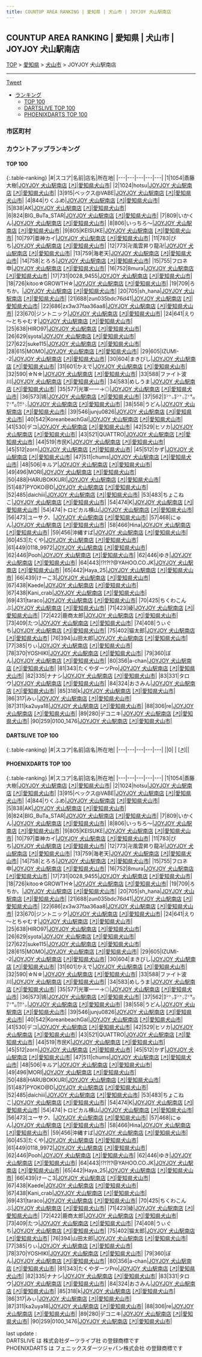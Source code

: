 ```yaml
---
title: COUNTUP AREA RANKING | 愛知県 | 犬山市 | JOYJOY 犬山駅南店
---
```

## COUNTUP AREA RANKING | 愛知県 | 犬山市 | JOYJOY 犬山駅南店

[TOP](/darts/rank/) > [愛知県](/darts/rank/愛知県/) > [犬山市](/darts/rank/愛知県/犬山市/) > JOYJOY 犬山駅南店

___

<a href="https://twitter.com/share?ref_src=twsrc%5Etfw" data-text="COUNTUP AREA RANKING | 愛知県犬山市JOYJOY 犬山駅南店" class="twitter-share-button" data-hashtags="DARTSLIVE,PHOENIXDARTS,darts,ダーツ" data-show-count="false">Tweet</a>

* [ランキング](#カウントアップランキング)
    * [TOP 100](#top-100)
    * [DARTSLIVE TOP 100](#dartslive-top-100)
    * [PHOENIXDARTS TOP 100](#phoenixdarts-top-100)

### 市区町村

<ul>

</ul>

### カウントアップランキング

#### TOP 100



{:.table-ranking}
|#|スコア|名前|店名|所在地|
|---|---|---|---|---|
|1|1054|<span class="rank-name-pd">斎藤 大樹</span>|<a href="/darts/rank/shops/83584.html">JOYJOY 犬山駅南店</a> <a href="https://vs.phoenixdarts.com/jp/shop/shopDetailInfo/s_83584?s_seq=83584">[↗]</a>|<a href="/darts/rank/愛知県/犬山市">愛知県犬山市</a>|
|2|1024|<span class="rank-name-pd">hotsu</span>|<a href="/darts/rank/shops/83584.html">JOYJOY 犬山駅南店</a> <a href="https://vs.phoenixdarts.com/jp/shop/shopDetailInfo/s_83584?s_seq=83584">[↗]</a>|<a href="/darts/rank/愛知県/犬山市">愛知県犬山市</a>|
|3|915|<span class="rank-name-pd">ベックス@VABE</span>|<a href="/darts/rank/shops/83584.html">JOYJOY 犬山駅南店</a> <a href="https://vs.phoenixdarts.com/jp/shop/shopDetailInfo/s_83584?s_seq=83584">[↗]</a>|<a href="/darts/rank/愛知県/犬山市">愛知県犬山市</a>|
|4|844|<span class="rank-name-pd">りくふめ</span>|<a href="/darts/rank/shops/83584.html">JOYJOY 犬山駅南店</a> <a href="https://vs.phoenixdarts.com/jp/shop/shopDetailInfo/s_83584?s_seq=83584">[↗]</a>|<a href="/darts/rank/愛知県/犬山市">愛知県犬山市</a>|
|5|838|<span class="rank-name-pd">AK</span>|<a href="/darts/rank/shops/83584.html">JOYJOY 犬山駅南店</a> <a href="https://vs.phoenixdarts.com/jp/shop/shopDetailInfo/s_83584?s_seq=83584">[↗]</a>|<a href="/darts/rank/愛知県/犬山市">愛知県犬山市</a>|
|6|824|<span class="rank-name-pd">BIG_BuTa_STAR</span>|<a href="/darts/rank/shops/83584.html">JOYJOY 犬山駅南店</a> <a href="https://vs.phoenixdarts.com/jp/shop/shopDetailInfo/s_83584?s_seq=83584">[↗]</a>|<a href="/darts/rank/愛知県/犬山市">愛知県犬山市</a>|
|7|809|<span class="rank-name-pd">いかくん</span>|<a href="/darts/rank/shops/83584.html">JOYJOY 犬山駅南店</a> <a href="https://vs.phoenixdarts.com/jp/shop/shopDetailInfo/s_83584?s_seq=83584">[↗]</a>|<a href="/darts/rank/愛知県/犬山市">愛知県犬山市</a>|
|8|806|<span class="rank-name-pd">いっちろ〜</span>|<a href="/darts/rank/shops/83584.html">JOYJOY 犬山駅南店</a> <a href="https://vs.phoenixdarts.com/jp/shop/shopDetailInfo/s_83584?s_seq=83584">[↗]</a>|<a href="/darts/rank/愛知県/犬山市">愛知県犬山市</a>|
|9|805|<span class="rank-name-pd">KEISUKE</span>|<a href="/darts/rank/shops/83584.html">JOYJOY 犬山駅南店</a> <a href="https://vs.phoenixdarts.com/jp/shop/shopDetailInfo/s_83584?s_seq=83584">[↗]</a>|<a href="/darts/rank/愛知県/犬山市">愛知県犬山市</a>|
|10|797|<span class="rank-name-pd">亜神カイ</span>|<a href="/darts/rank/shops/83584.html">JOYJOY 犬山駅南店</a> <a href="https://vs.phoenixdarts.com/jp/shop/shopDetailInfo/s_83584?s_seq=83584">[↗]</a>|<a href="/darts/rank/愛知県/犬山市">愛知県犬山市</a>|
|11|783|<span class="rank-name-pd">ぴち</span>|<a href="/darts/rank/shops/83584.html">JOYJOY 犬山駅南店</a> <a href="https://vs.phoenixdarts.com/jp/shop/shopDetailInfo/s_83584?s_seq=83584">[↗]</a>|<a href="/darts/rank/愛知県/犬山市">愛知県犬山市</a>|
|12|773|<span class="rank-name-pd">卍風雲昇り龍卍</span>|<a href="/darts/rank/shops/83584.html">JOYJOY 犬山駅南店</a> <a href="https://vs.phoenixdarts.com/jp/shop/shopDetailInfo/s_83584?s_seq=83584">[↗]</a>|<a href="/darts/rank/愛知県/犬山市">愛知県犬山市</a>|
|13|759|<span class="rank-name-pd">海老天</span>|<a href="/darts/rank/shops/83584.html">JOYJOY 犬山駅南店</a> <a href="https://vs.phoenixdarts.com/jp/shop/shopDetailInfo/s_83584?s_seq=83584">[↗]</a>|<a href="/darts/rank/愛知県/犬山市">愛知県犬山市</a>|
|14|758|<span class="rank-name-pd">とろろ</span>|<a href="/darts/rank/shops/83584.html">JOYJOY 犬山駅南店</a> <a href="https://vs.phoenixdarts.com/jp/shop/shopDetailInfo/s_83584?s_seq=83584">[↗]</a>|<a href="/darts/rank/愛知県/犬山市">愛知県犬山市</a>|
|15|755|<span class="rank-name-pd">フロネ申</span>|<a href="/darts/rank/shops/83584.html">JOYJOY 犬山駅南店</a> <a href="https://vs.phoenixdarts.com/jp/shop/shopDetailInfo/s_83584?s_seq=83584">[↗]</a>|<a href="/darts/rank/愛知県/犬山市">愛知県犬山市</a>|
|16|752|<span class="rank-name-pd">8mura</span>|<a href="/darts/rank/shops/83584.html">JOYJOY 犬山駅南店</a> <a href="https://vs.phoenixdarts.com/jp/shop/shopDetailInfo/s_83584?s_seq=83584">[↗]</a>|<a href="/darts/rank/愛知県/犬山市">愛知県犬山市</a>|
|17|731|<span class="rank-name-pd">0028_9455</span>|<a href="/darts/rank/shops/83584.html">JOYJOY 犬山駅南店</a> <a href="https://vs.phoenixdarts.com/jp/shop/shopDetailInfo/s_83584?s_seq=83584">[↗]</a>|<a href="/darts/rank/愛知県/犬山市">愛知県犬山市</a>|
|18|726|<span class="rank-name-pd">kitoo☆GROWTH☆</span>|<a href="/darts/rank/shops/83584.html">JOYJOY 犬山駅南店</a> <a href="https://vs.phoenixdarts.com/jp/shop/shopDetailInfo/s_83584?s_seq=83584">[↗]</a>|<a href="/darts/rank/愛知県/犬山市">愛知県犬山市</a>|
|19|709|<span class="rank-name-pd">ろちか。</span>|<a href="/darts/rank/shops/83584.html">JOYJOY 犬山駅南店</a> <a href="https://vs.phoenixdarts.com/jp/shop/shopDetailInfo/s_83584?s_seq=83584">[↗]</a>|<a href="/darts/rank/愛知県/犬山市">愛知県犬山市</a>|
|20|705|<span class="rank-name-pd">sh_hana</span>|<a href="/darts/rank/shops/83584.html">JOYJOY 犬山駅南店</a> <a href="https://vs.phoenixdarts.com/jp/shop/shopDetailInfo/s_83584?s_seq=83584">[↗]</a>|<a href="/darts/rank/愛知県/犬山市">愛知県犬山市</a>|
|21|688|<span class="rank-name-pd">zun035bdc76d41</span>|<a href="/darts/rank/shops/83584.html">JOYJOY 犬山駅南店</a> <a href="https://vs.phoenixdarts.com/jp/shop/shopDetailInfo/s_83584?s_seq=83584">[↗]</a>|<a href="/darts/rank/愛知県/犬山市">愛知県犬山市</a>|
|22|686|<span class="rank-name-pd">zx3w37faa36aa8</span>|<a href="/darts/rank/shops/83584.html">JOYJOY 犬山駅南店</a> <a href="https://vs.phoenixdarts.com/jp/shop/shopDetailInfo/s_83584?s_seq=83584">[↗]</a>|<a href="/darts/rank/愛知県/犬山市">愛知県犬山市</a>|
|23|670|<span class="rank-name-pd">ジントニック</span>|<a href="/darts/rank/shops/83584.html">JOYJOY 犬山駅南店</a> <a href="https://vs.phoenixdarts.com/jp/shop/shopDetailInfo/s_83584?s_seq=83584">[↗]</a>|<a href="/darts/rank/愛知県/犬山市">愛知県犬山市</a>|
|24|641|<span class="rank-name-pd">えり～とちゃむす</span>|<a href="/darts/rank/shops/83584.html">JOYJOY 犬山駅南店</a> <a href="https://vs.phoenixdarts.com/jp/shop/shopDetailInfo/s_83584?s_seq=83584">[↗]</a>|<a href="/darts/rank/愛知県/犬山市">愛知県犬山市</a>|
|25|638|<span class="rank-name-pd">HIRO97</span>|<a href="/darts/rank/shops/83584.html">JOYJOY 犬山駅南店</a> <a href="https://vs.phoenixdarts.com/jp/shop/shopDetailInfo/s_83584?s_seq=83584">[↗]</a>|<a href="/darts/rank/愛知県/犬山市">愛知県犬山市</a>|
|26|629|<span class="rank-name-pd">syota</span>|<a href="/darts/rank/shops/83584.html">JOYJOY 犬山駅南店</a> <a href="https://vs.phoenixdarts.com/jp/shop/shopDetailInfo/s_83584?s_seq=83584">[↗]</a>|<a href="/darts/rank/愛知県/犬山市">愛知県犬山市</a>|
|27|622|<span class="rank-name-pd">suke115</span>|<a href="/darts/rank/shops/83584.html">JOYJOY 犬山駅南店</a> <a href="https://vs.phoenixdarts.com/jp/shop/shopDetailInfo/s_83584?s_seq=83584">[↗]</a>|<a href="/darts/rank/愛知県/犬山市">愛知県犬山市</a>|
|28|615|<span class="rank-name-pd">MOMO</span>|<a href="/darts/rank/shops/83584.html">JOYJOY 犬山駅南店</a> <a href="https://vs.phoenixdarts.com/jp/shop/shopDetailInfo/s_83584?s_seq=83584">[↗]</a>|<a href="/darts/rank/愛知県/犬山市">愛知県犬山市</a>|
|29|605|<span class="rank-name-pd">IZUMI--2</span>|<a href="/darts/rank/shops/83584.html">JOYJOY 犬山駅南店</a> <a href="https://vs.phoenixdarts.com/jp/shop/shopDetailInfo/s_83584?s_seq=83584">[↗]</a>|<a href="/darts/rank/愛知県/犬山市">愛知県犬山市</a>|
|30|604|<span class="rank-name-pd">まきびし</span>|<a href="/darts/rank/shops/83584.html">JOYJOY 犬山駅南店</a> <a href="https://vs.phoenixdarts.com/jp/shop/shopDetailInfo/s_83584?s_seq=83584">[↗]</a>|<a href="/darts/rank/愛知県/犬山市">愛知県犬山市</a>|
|31|601|<span class="rank-name-pd">かえで</span>|<a href="/darts/rank/shops/83584.html">JOYJOY 犬山駅南店</a> <a href="https://vs.phoenixdarts.com/jp/shop/shopDetailInfo/s_83584?s_seq=83584">[↗]</a>|<a href="/darts/rank/愛知県/犬山市">愛知県犬山市</a>|
|32|590|<span class="rank-name-pd">☆N☆</span>|<a href="/darts/rank/shops/83584.html">JOYJOY 犬山駅南店</a> <a href="https://vs.phoenixdarts.com/jp/shop/shopDetailInfo/s_83584?s_seq=83584">[↗]</a>|<a href="/darts/rank/愛知県/犬山市">愛知県犬山市</a>|
|33|588|<span class="rank-name-pd">ファイト波川</span>|<a href="/darts/rank/shops/83584.html">JOYJOY 犬山駅南店</a> <a href="https://vs.phoenixdarts.com/jp/shop/shopDetailInfo/s_83584?s_seq=83584">[↗]</a>|<a href="/darts/rank/愛知県/犬山市">愛知県犬山市</a>|
|34|583|<span class="rank-name-pd">めしうま</span>|<a href="/darts/rank/shops/83584.html">JOYJOY 犬山駅南店</a> <a href="https://vs.phoenixdarts.com/jp/shop/shopDetailInfo/s_83584?s_seq=83584">[↗]</a>|<a href="/darts/rank/愛知県/犬山市">愛知県犬山市</a>|
|35|577|<span class="rank-name-pd">光軍一一→◎</span>|<a href="/darts/rank/shops/83584.html">JOYJOY 犬山駅南店</a> <a href="https://vs.phoenixdarts.com/jp/shop/shopDetailInfo/s_83584?s_seq=83584">[↗]</a>|<a href="/darts/rank/愛知県/犬山市">愛知県犬山市</a>|
|36|573|<span class="rank-name-pd">鴇</span>|<a href="/darts/rank/shops/83584.html">JOYJOY 犬山駅南店</a> <a href="https://vs.phoenixdarts.com/jp/shop/shopDetailInfo/s_83584?s_seq=83584">[↗]</a>|<a href="/darts/rank/愛知県/犬山市">愛知県犬山市</a>|
|37|562|<span class="rank-name-pd">㌢㌧㌢㌧㍗㌔㍗㌔㌍㌧</span>|<a href="/darts/rank/shops/83584.html">JOYJOY 犬山駅南店</a> <a href="https://vs.phoenixdarts.com/jp/shop/shopDetailInfo/s_83584?s_seq=83584">[↗]</a>|<a href="/darts/rank/愛知県/犬山市">愛知県犬山市</a>|
|38|558|<span class="rank-name-pd">うどん</span>|<a href="/darts/rank/shops/83584.html">JOYJOY 犬山駅南店</a> <a href="https://vs.phoenixdarts.com/jp/shop/shopDetailInfo/s_83584?s_seq=83584">[↗]</a>|<a href="/darts/rank/愛知県/犬山市">愛知県犬山市</a>|
|39|546|<span class="rank-name-pd">junju0826</span>|<a href="/darts/rank/shops/83584.html">JOYJOY 犬山駅南店</a> <a href="https://vs.phoenixdarts.com/jp/shop/shopDetailInfo/s_83584?s_seq=83584">[↗]</a>|<a href="/darts/rank/愛知県/犬山市">愛知県犬山市</a>|
|40|542|<span class="rank-name-pd">KoreanbeachGal</span>|<a href="/darts/rank/shops/83584.html">JOYJOY 犬山駅南店</a> <a href="https://vs.phoenixdarts.com/jp/shop/shopDetailInfo/s_83584?s_seq=83584">[↗]</a>|<a href="/darts/rank/愛知県/犬山市">愛知県犬山市</a>|
|41|530|<span class="rank-name-pd">デコ</span>|<a href="/darts/rank/shops/83584.html">JOYJOY 犬山駅南店</a> <a href="https://vs.phoenixdarts.com/jp/shop/shopDetailInfo/s_83584?s_seq=83584">[↗]</a>|<a href="/darts/rank/愛知県/犬山市">愛知県犬山市</a>|
|42|529|<span class="rank-name-pd">ヒソカ</span>|<a href="/darts/rank/shops/83584.html">JOYJOY 犬山駅南店</a> <a href="https://vs.phoenixdarts.com/jp/shop/shopDetailInfo/s_83584?s_seq=83584">[↗]</a>|<a href="/darts/rank/愛知県/犬山市">愛知県犬山市</a>|
|43|521|<span class="rank-name-pd">QUATTRO</span>|<a href="/darts/rank/shops/83584.html">JOYJOY 犬山駅南店</a> <a href="https://vs.phoenixdarts.com/jp/shop/shopDetailInfo/s_83584?s_seq=83584">[↗]</a>|<a href="/darts/rank/愛知県/犬山市">愛知県犬山市</a>|
|44|519|<span class="rank-name-pd">市民K</span>|<a href="/darts/rank/shops/83584.html">JOYJOY 犬山駅南店</a> <a href="https://vs.phoenixdarts.com/jp/shop/shopDetailInfo/s_83584?s_seq=83584">[↗]</a>|<a href="/darts/rank/愛知県/犬山市">愛知県犬山市</a>|
|45|512|<span class="rank-name-pd">zorn</span>|<a href="/darts/rank/shops/83584.html">JOYJOY 犬山駅南店</a> <a href="https://vs.phoenixdarts.com/jp/shop/shopDetailInfo/s_83584?s_seq=83584">[↗]</a>|<a href="/darts/rank/愛知県/犬山市">愛知県犬山市</a>|
|45|512|<span class="rank-name-pd">かず</span>|<a href="/darts/rank/shops/83584.html">JOYJOY 犬山駅南店</a> <a href="https://vs.phoenixdarts.com/jp/shop/shopDetailInfo/s_83584?s_seq=83584">[↗]</a>|<a href="/darts/rank/愛知県/犬山市">愛知県犬山市</a>|
|47|511|<span class="rank-name-pd">chums</span>|<a href="/darts/rank/shops/83584.html">JOYJOY 犬山駅南店</a> <a href="https://vs.phoenixdarts.com/jp/shop/shopDetailInfo/s_83584?s_seq=83584">[↗]</a>|<a href="/darts/rank/愛知県/犬山市">愛知県犬山市</a>|
|48|506|<span class="rank-name-pd">キルア</span>|<a href="/darts/rank/shops/83584.html">JOYJOY 犬山駅南店</a> <a href="https://vs.phoenixdarts.com/jp/shop/shopDetailInfo/s_83584?s_seq=83584">[↗]</a>|<a href="/darts/rank/愛知県/犬山市">愛知県犬山市</a>|
|49|496|<span class="rank-name-pd">MORI</span>|<a href="/darts/rank/shops/83584.html">JOYJOY 犬山駅南店</a> <a href="https://vs.phoenixdarts.com/jp/shop/shopDetailInfo/s_83584?s_seq=83584">[↗]</a>|<a href="/darts/rank/愛知県/犬山市">愛知県犬山市</a>|
|50|488|<span class="rank-name-pd">HARUBOKKURI</span>|<a href="/darts/rank/shops/83584.html">JOYJOY 犬山駅南店</a> <a href="https://vs.phoenixdarts.com/jp/shop/shopDetailInfo/s_83584?s_seq=83584">[↗]</a>|<a href="/darts/rank/愛知県/犬山市">愛知県犬山市</a>|
|51|487|<span class="rank-name-pd">PYOKO@D</span>|<a href="/darts/rank/shops/83584.html">JOYJOY 犬山駅南店</a> <a href="https://vs.phoenixdarts.com/jp/shop/shopDetailInfo/s_83584?s_seq=83584">[↗]</a>|<a href="/darts/rank/愛知県/犬山市">愛知県犬山市</a>|
|52|485|<span class="rank-name-pd">daichiii</span>|<a href="/darts/rank/shops/83584.html">JOYJOY 犬山駅南店</a> <a href="https://vs.phoenixdarts.com/jp/shop/shopDetailInfo/s_83584?s_seq=83584">[↗]</a>|<a href="/darts/rank/愛知県/犬山市">愛知県犬山市</a>|
|53|483|<span class="rank-name-pd">ちょこねこ</span>|<a href="/darts/rank/shops/83584.html">JOYJOY 犬山駅南店</a> <a href="https://vs.phoenixdarts.com/jp/shop/shopDetailInfo/s_83584?s_seq=83584">[↗]</a>|<a href="/darts/rank/愛知県/犬山市">愛知県犬山市</a>|
|54|474|<span class="rank-name-pd">K</span>|<a href="/darts/rank/shops/83584.html">JOYJOY 犬山駅南店</a> <a href="https://vs.phoenixdarts.com/jp/shop/shopDetailInfo/s_83584?s_seq=83584">[↗]</a>|<a href="/darts/rank/愛知県/犬山市">愛知県犬山市</a>|
|54|474|<span class="rank-name-pd">トロピカル横山</span>|<a href="/darts/rank/shops/83584.html">JOYJOY 犬山駅南店</a> <a href="https://vs.phoenixdarts.com/jp/shop/shopDetailInfo/s_83584?s_seq=83584">[↗]</a>|<a href="/darts/rank/愛知県/犬山市">愛知県犬山市</a>|
|56|473|<span class="rank-name-pd">ユーサク、</span>|<a href="/darts/rank/shops/83584.html">JOYJOY 犬山駅南店</a> <a href="https://vs.phoenixdarts.com/jp/shop/shopDetailInfo/s_83584?s_seq=83584">[↗]</a>|<a href="/darts/rank/愛知県/犬山市">愛知県犬山市</a>|
|57|468|<span class="rank-name-pd">にゅん</span>|<a href="/darts/rank/shops/83584.html">JOYJOY 犬山駅南店</a> <a href="https://vs.phoenixdarts.com/jp/shop/shopDetailInfo/s_83584?s_seq=83584">[↗]</a>|<a href="/darts/rank/愛知県/犬山市">愛知県犬山市</a>|
|58|466|<span class="rank-name-pd">Hina</span>|<a href="/darts/rank/shops/83584.html">JOYJOY 犬山駅南店</a> <a href="https://vs.phoenixdarts.com/jp/shop/shopDetailInfo/s_83584?s_seq=83584">[↗]</a>|<a href="/darts/rank/愛知県/犬山市">愛知県犬山市</a>|
|59|456|<span class="rank-name-pd">沖縄すば</span>|<a href="/darts/rank/shops/83584.html">JOYJOY 犬山駅南店</a> <a href="https://vs.phoenixdarts.com/jp/shop/shopDetailInfo/s_83584?s_seq=83584">[↗]</a>|<a href="/darts/rank/愛知県/犬山市">愛知県犬山市</a>|
|60|453|<span class="rank-name-pd">たくや</span>|<a href="/darts/rank/shops/83584.html">JOYJOY 犬山駅南店</a> <a href="https://vs.phoenixdarts.com/jp/shop/shopDetailInfo/s_83584?s_seq=83584">[↗]</a>|<a href="/darts/rank/愛知県/犬山市">愛知県犬山市</a>|
|61|449|<span class="rank-name-pd">0118_9972</span>|<a href="/darts/rank/shops/83584.html">JOYJOY 犬山駅南店</a> <a href="https://vs.phoenixdarts.com/jp/shop/shopDetailInfo/s_83584?s_seq=83584">[↗]</a>|<a href="/darts/rank/愛知県/犬山市">愛知県犬山市</a>|
|62|446|<span class="rank-name-pd">Pooh</span>|<a href="/darts/rank/shops/83584.html">JOYJOY 犬山駅南店</a> <a href="https://vs.phoenixdarts.com/jp/shop/shopDetailInfo/s_83584?s_seq=83584">[↗]</a>|<a href="/darts/rank/愛知県/犬山市">愛知県犬山市</a>|
|62|446|<span class="rank-name-pd">ゆき</span>|<a href="/darts/rank/shops/83584.html">JOYJOY 犬山駅南店</a> <a href="https://vs.phoenixdarts.com/jp/shop/shopDetailInfo/s_83584?s_seq=83584">[↗]</a>|<a href="/darts/rank/愛知県/犬山市">愛知県犬山市</a>|
|64|443|<span class="rank-name-pd">!?!?!?@YAHOO.CO.JK</span>|<a href="/darts/rank/shops/83584.html">JOYJOY 犬山駅南店</a> <a href="https://vs.phoenixdarts.com/jp/shop/shopDetailInfo/s_83584?s_seq=83584">[↗]</a>|<a href="/darts/rank/愛知県/犬山市">愛知県犬山市</a>|
|65|442|<span class="rank-name-pd">Haya_25</span>|<a href="/darts/rank/shops/83584.html">JOYJOY 犬山駅南店</a> <a href="https://vs.phoenixdarts.com/jp/shop/shopDetailInfo/s_83584?s_seq=83584">[↗]</a>|<a href="/darts/rank/愛知県/犬山市">愛知県犬山市</a>|
|66|439|<span class="rank-name-pd">けーこ3</span>|<a href="/darts/rank/shops/83584.html">JOYJOY 犬山駅南店</a> <a href="https://vs.phoenixdarts.com/jp/shop/shopDetailInfo/s_83584?s_seq=83584">[↗]</a>|<a href="/darts/rank/愛知県/犬山市">愛知県犬山市</a>|
|67|438|<span class="rank-name-pd">Kaede</span>|<a href="/darts/rank/shops/83584.html">JOYJOY 犬山駅南店</a> <a href="https://vs.phoenixdarts.com/jp/shop/shopDetailInfo/s_83584?s_seq=83584">[↗]</a>|<a href="/darts/rank/愛知県/犬山市">愛知県犬山市</a>|
|67|438|<span class="rank-name-pd">Kani_crab</span>|<a href="/darts/rank/shops/83584.html">JOYJOY 犬山駅南店</a> <a href="https://vs.phoenixdarts.com/jp/shop/shopDetailInfo/s_83584?s_seq=83584">[↗]</a>|<a href="/darts/rank/愛知県/犬山市">愛知県犬山市</a>|
|69|431|<span class="rank-name-pd">taraco</span>|<a href="/darts/rank/shops/83584.html">JOYJOY 犬山駅南店</a> <a href="https://vs.phoenixdarts.com/jp/shop/shopDetailInfo/s_83584?s_seq=83584">[↗]</a>|<a href="/darts/rank/愛知県/犬山市">愛知県犬山市</a>|
|70|425|<span class="rank-name-pd">ちくわこんぶ</span>|<a href="/darts/rank/shops/83584.html">JOYJOY 犬山駅南店</a> <a href="https://vs.phoenixdarts.com/jp/shop/shopDetailInfo/s_83584?s_seq=83584">[↗]</a>|<a href="/darts/rank/愛知県/犬山市">愛知県犬山市</a>|
|71|423|<span class="rank-name-pd">綾</span>|<a href="/darts/rank/shops/83584.html">JOYJOY 犬山駅南店</a> <a href="https://vs.phoenixdarts.com/jp/shop/shopDetailInfo/s_83584?s_seq=83584">[↗]</a>|<a href="/darts/rank/愛知県/犬山市">愛知県犬山市</a>|
|72|422|<span class="rank-name-pd">鹿商太郎</span>|<a href="/darts/rank/shops/83584.html">JOYJOY 犬山駅南店</a> <a href="https://vs.phoenixdarts.com/jp/shop/shopDetailInfo/s_83584?s_seq=83584">[↗]</a>|<a href="/darts/rank/愛知県/犬山市">愛知県犬山市</a>|
|73|409|<span class="rank-name-pd">たつ</span>|<a href="/darts/rank/shops/83584.html">JOYJOY 犬山駅南店</a> <a href="https://vs.phoenixdarts.com/jp/shop/shopDetailInfo/s_83584?s_seq=83584">[↗]</a>|<a href="/darts/rank/愛知県/犬山市">愛知県犬山市</a>|
|74|408|<span class="rank-name-pd">うぃぐち</span>|<a href="/darts/rank/shops/83584.html">JOYJOY 犬山駅南店</a> <a href="https://vs.phoenixdarts.com/jp/shop/shopDetailInfo/s_83584?s_seq=83584">[↗]</a>|<a href="/darts/rank/愛知県/犬山市">愛知県犬山市</a>|
|75|402|<span class="rank-name-pd">猫太郎</span>|<a href="/darts/rank/shops/83584.html">JOYJOY 犬山駅南店</a> <a href="https://vs.phoenixdarts.com/jp/shop/shopDetailInfo/s_83584?s_seq=83584">[↗]</a>|<a href="/darts/rank/愛知県/犬山市">愛知県犬山市</a>|
|76|394|<span class="rank-name-pd">山田太郎</span>|<a href="/darts/rank/shops/83584.html">JOYJOY 犬山駅南店</a> <a href="https://vs.phoenixdarts.com/jp/shop/shopDetailInfo/s_83584?s_seq=83584">[↗]</a>|<a href="/darts/rank/愛知県/犬山市">愛知県犬山市</a>|
|77|385|<span class="rank-name-pd">りぃ</span>|<a href="/darts/rank/shops/83584.html">JOYJOY 犬山駅南店</a> <a href="https://vs.phoenixdarts.com/jp/shop/shopDetailInfo/s_83584?s_seq=83584">[↗]</a>|<a href="/darts/rank/愛知県/犬山市">愛知県犬山市</a>|
|78|370|<span class="rank-name-pd">YOSHIKI</span>|<a href="/darts/rank/shops/83584.html">JOYJOY 犬山駅南店</a> <a href="https://vs.phoenixdarts.com/jp/shop/shopDetailInfo/s_83584?s_seq=83584">[↗]</a>|<a href="/darts/rank/愛知県/犬山市">愛知県犬山市</a>|
|79|360|<span class="rank-name-pd">ぽん</span>|<a href="/darts/rank/shops/83584.html">JOYJOY 犬山駅南店</a> <a href="https://vs.phoenixdarts.com/jp/shop/shopDetailInfo/s_83584?s_seq=83584">[↗]</a>|<a href="/darts/rank/愛知県/犬山市">愛知県犬山市</a>|
|80|356|<span class="rank-name-pd">a-chan</span>|<a href="/darts/rank/shops/83584.html">JOYJOY 犬山駅南店</a> <a href="https://vs.phoenixdarts.com/jp/shop/shopDetailInfo/s_83584?s_seq=83584">[↗]</a>|<a href="/darts/rank/愛知県/犬山市">愛知県犬山市</a>|
|81|343|<span class="rank-name-pd">たくやダーツPro</span>|<a href="/darts/rank/shops/83584.html">JOYJOY 犬山駅南店</a> <a href="https://vs.phoenixdarts.com/jp/shop/shopDetailInfo/s_83584?s_seq=83584">[↗]</a>|<a href="/darts/rank/愛知県/犬山市">愛知県犬山市</a>|
|82|335|<span class="rank-name-pd">ナナシ</span>|<a href="/darts/rank/shops/83584.html">JOYJOY 犬山駅南店</a> <a href="https://vs.phoenixdarts.com/jp/shop/shopDetailInfo/s_83584?s_seq=83584">[↗]</a>|<a href="/darts/rank/愛知県/犬山市">愛知県犬山市</a>|
|83|331|<span class="rank-name-pd">タロウ</span>|<a href="/darts/rank/shops/83584.html">JOYJOY 犬山駅南店</a> <a href="https://vs.phoenixdarts.com/jp/shop/shopDetailInfo/s_83584?s_seq=83584">[↗]</a>|<a href="/darts/rank/愛知県/犬山市">愛知県犬山市</a>|
|84|324|<span class="rank-name-pd">おさみん</span>|<a href="/darts/rank/shops/83584.html">JOYJOY 犬山駅南店</a> <a href="https://vs.phoenixdarts.com/jp/shop/shopDetailInfo/s_83584?s_seq=83584">[↗]</a>|<a href="/darts/rank/愛知県/犬山市">愛知県犬山市</a>|
|85|318|<span class="rank-name-pd">k</span>|<a href="/darts/rank/shops/83584.html">JOYJOY 犬山駅南店</a> <a href="https://vs.phoenixdarts.com/jp/shop/shopDetailInfo/s_83584?s_seq=83584">[↗]</a>|<a href="/darts/rank/愛知県/犬山市">愛知県犬山市</a>|
|86|317|<span class="rank-name-pd">みぃ</span>|<a href="/darts/rank/shops/83584.html">JOYJOY 犬山駅南店</a> <a href="https://vs.phoenixdarts.com/jp/shop/shopDetailInfo/s_83584?s_seq=83584">[↗]</a>|<a href="/darts/rank/愛知県/犬山市">愛知県犬山市</a>|
|87|311|<span class="rank-name-pd">ka2uya18</span>|<a href="/darts/rank/shops/83584.html">JOYJOY 犬山駅南店</a> <a href="https://vs.phoenixdarts.com/jp/shop/shopDetailInfo/s_83584?s_seq=83584">[↗]</a>|<a href="/darts/rank/愛知県/犬山市">愛知県犬山市</a>|
|88|306|<span class="rank-name-pd">re</span>|<a href="/darts/rank/shops/83584.html">JOYJOY 犬山駅南店</a> <a href="https://vs.phoenixdarts.com/jp/shop/shopDetailInfo/s_83584?s_seq=83584">[↗]</a>|<a href="/darts/rank/愛知県/犬山市">愛知県犬山市</a>|
|89|280|<span class="rank-name-pd">デコニキ</span>|<a href="/darts/rank/shops/83584.html">JOYJOY 犬山駅南店</a> <a href="https://vs.phoenixdarts.com/jp/shop/shopDetailInfo/s_83584?s_seq=83584">[↗]</a>|<a href="/darts/rank/愛知県/犬山市">愛知県犬山市</a>|
|90|259|<span class="rank-name-pd">0100_1476</span>|<a href="/darts/rank/shops/83584.html">JOYJOY 犬山駅南店</a> <a href="https://vs.phoenixdarts.com/jp/shop/shopDetailInfo/s_83584?s_seq=83584">[↗]</a>|<a href="/darts/rank/愛知県/犬山市">愛知県犬山市</a>|


#### DARTSLIVE TOP 100



{:.table-ranking}
|#|スコア|名前|店名|所在地|
|---|---|---|---|---|
||0|<span class="rank-name-dl"> </span>|<a href="/darts/rank/shops/.html"></a> <a href="">[↗]</a>|<a href="/darts/rank//"></a>|


#### PHOENIXDARTS TOP 100



{:.table-ranking}
|#|スコア|名前|店名|所在地|
|---|---|---|---|---|
|1|1054|<span class="rank-name-pd">斎藤 大樹</span>|<a href="/darts/rank/shops/83584.html">JOYJOY 犬山駅南店</a> <a href="https://vs.phoenixdarts.com/jp/shop/shopDetailInfo/s_83584?s_seq=83584">[↗]</a>|<a href="/darts/rank/愛知県/犬山市">愛知県犬山市</a>|
|2|1024|<span class="rank-name-pd">hotsu</span>|<a href="/darts/rank/shops/83584.html">JOYJOY 犬山駅南店</a> <a href="https://vs.phoenixdarts.com/jp/shop/shopDetailInfo/s_83584?s_seq=83584">[↗]</a>|<a href="/darts/rank/愛知県/犬山市">愛知県犬山市</a>|
|3|915|<span class="rank-name-pd">ベックス@VABE</span>|<a href="/darts/rank/shops/83584.html">JOYJOY 犬山駅南店</a> <a href="https://vs.phoenixdarts.com/jp/shop/shopDetailInfo/s_83584?s_seq=83584">[↗]</a>|<a href="/darts/rank/愛知県/犬山市">愛知県犬山市</a>|
|4|844|<span class="rank-name-pd">りくふめ</span>|<a href="/darts/rank/shops/83584.html">JOYJOY 犬山駅南店</a> <a href="https://vs.phoenixdarts.com/jp/shop/shopDetailInfo/s_83584?s_seq=83584">[↗]</a>|<a href="/darts/rank/愛知県/犬山市">愛知県犬山市</a>|
|5|838|<span class="rank-name-pd">AK</span>|<a href="/darts/rank/shops/83584.html">JOYJOY 犬山駅南店</a> <a href="https://vs.phoenixdarts.com/jp/shop/shopDetailInfo/s_83584?s_seq=83584">[↗]</a>|<a href="/darts/rank/愛知県/犬山市">愛知県犬山市</a>|
|6|824|<span class="rank-name-pd">BIG_BuTa_STAR</span>|<a href="/darts/rank/shops/83584.html">JOYJOY 犬山駅南店</a> <a href="https://vs.phoenixdarts.com/jp/shop/shopDetailInfo/s_83584?s_seq=83584">[↗]</a>|<a href="/darts/rank/愛知県/犬山市">愛知県犬山市</a>|
|7|809|<span class="rank-name-pd">いかくん</span>|<a href="/darts/rank/shops/83584.html">JOYJOY 犬山駅南店</a> <a href="https://vs.phoenixdarts.com/jp/shop/shopDetailInfo/s_83584?s_seq=83584">[↗]</a>|<a href="/darts/rank/愛知県/犬山市">愛知県犬山市</a>|
|8|806|<span class="rank-name-pd">いっちろ〜</span>|<a href="/darts/rank/shops/83584.html">JOYJOY 犬山駅南店</a> <a href="https://vs.phoenixdarts.com/jp/shop/shopDetailInfo/s_83584?s_seq=83584">[↗]</a>|<a href="/darts/rank/愛知県/犬山市">愛知県犬山市</a>|
|9|805|<span class="rank-name-pd">KEISUKE</span>|<a href="/darts/rank/shops/83584.html">JOYJOY 犬山駅南店</a> <a href="https://vs.phoenixdarts.com/jp/shop/shopDetailInfo/s_83584?s_seq=83584">[↗]</a>|<a href="/darts/rank/愛知県/犬山市">愛知県犬山市</a>|
|10|797|<span class="rank-name-pd">亜神カイ</span>|<a href="/darts/rank/shops/83584.html">JOYJOY 犬山駅南店</a> <a href="https://vs.phoenixdarts.com/jp/shop/shopDetailInfo/s_83584?s_seq=83584">[↗]</a>|<a href="/darts/rank/愛知県/犬山市">愛知県犬山市</a>|
|11|783|<span class="rank-name-pd">ぴち</span>|<a href="/darts/rank/shops/83584.html">JOYJOY 犬山駅南店</a> <a href="https://vs.phoenixdarts.com/jp/shop/shopDetailInfo/s_83584?s_seq=83584">[↗]</a>|<a href="/darts/rank/愛知県/犬山市">愛知県犬山市</a>|
|12|773|<span class="rank-name-pd">卍風雲昇り龍卍</span>|<a href="/darts/rank/shops/83584.html">JOYJOY 犬山駅南店</a> <a href="https://vs.phoenixdarts.com/jp/shop/shopDetailInfo/s_83584?s_seq=83584">[↗]</a>|<a href="/darts/rank/愛知県/犬山市">愛知県犬山市</a>|
|13|759|<span class="rank-name-pd">海老天</span>|<a href="/darts/rank/shops/83584.html">JOYJOY 犬山駅南店</a> <a href="https://vs.phoenixdarts.com/jp/shop/shopDetailInfo/s_83584?s_seq=83584">[↗]</a>|<a href="/darts/rank/愛知県/犬山市">愛知県犬山市</a>|
|14|758|<span class="rank-name-pd">とろろ</span>|<a href="/darts/rank/shops/83584.html">JOYJOY 犬山駅南店</a> <a href="https://vs.phoenixdarts.com/jp/shop/shopDetailInfo/s_83584?s_seq=83584">[↗]</a>|<a href="/darts/rank/愛知県/犬山市">愛知県犬山市</a>|
|15|755|<span class="rank-name-pd">フロネ申</span>|<a href="/darts/rank/shops/83584.html">JOYJOY 犬山駅南店</a> <a href="https://vs.phoenixdarts.com/jp/shop/shopDetailInfo/s_83584?s_seq=83584">[↗]</a>|<a href="/darts/rank/愛知県/犬山市">愛知県犬山市</a>|
|16|752|<span class="rank-name-pd">8mura</span>|<a href="/darts/rank/shops/83584.html">JOYJOY 犬山駅南店</a> <a href="https://vs.phoenixdarts.com/jp/shop/shopDetailInfo/s_83584?s_seq=83584">[↗]</a>|<a href="/darts/rank/愛知県/犬山市">愛知県犬山市</a>|
|17|731|<span class="rank-name-pd">0028_9455</span>|<a href="/darts/rank/shops/83584.html">JOYJOY 犬山駅南店</a> <a href="https://vs.phoenixdarts.com/jp/shop/shopDetailInfo/s_83584?s_seq=83584">[↗]</a>|<a href="/darts/rank/愛知県/犬山市">愛知県犬山市</a>|
|18|726|<span class="rank-name-pd">kitoo☆GROWTH☆</span>|<a href="/darts/rank/shops/83584.html">JOYJOY 犬山駅南店</a> <a href="https://vs.phoenixdarts.com/jp/shop/shopDetailInfo/s_83584?s_seq=83584">[↗]</a>|<a href="/darts/rank/愛知県/犬山市">愛知県犬山市</a>|
|19|709|<span class="rank-name-pd">ろちか。</span>|<a href="/darts/rank/shops/83584.html">JOYJOY 犬山駅南店</a> <a href="https://vs.phoenixdarts.com/jp/shop/shopDetailInfo/s_83584?s_seq=83584">[↗]</a>|<a href="/darts/rank/愛知県/犬山市">愛知県犬山市</a>|
|20|705|<span class="rank-name-pd">sh_hana</span>|<a href="/darts/rank/shops/83584.html">JOYJOY 犬山駅南店</a> <a href="https://vs.phoenixdarts.com/jp/shop/shopDetailInfo/s_83584?s_seq=83584">[↗]</a>|<a href="/darts/rank/愛知県/犬山市">愛知県犬山市</a>|
|21|688|<span class="rank-name-pd">zun035bdc76d41</span>|<a href="/darts/rank/shops/83584.html">JOYJOY 犬山駅南店</a> <a href="https://vs.phoenixdarts.com/jp/shop/shopDetailInfo/s_83584?s_seq=83584">[↗]</a>|<a href="/darts/rank/愛知県/犬山市">愛知県犬山市</a>|
|22|686|<span class="rank-name-pd">zx3w37faa36aa8</span>|<a href="/darts/rank/shops/83584.html">JOYJOY 犬山駅南店</a> <a href="https://vs.phoenixdarts.com/jp/shop/shopDetailInfo/s_83584?s_seq=83584">[↗]</a>|<a href="/darts/rank/愛知県/犬山市">愛知県犬山市</a>|
|23|670|<span class="rank-name-pd">ジントニック</span>|<a href="/darts/rank/shops/83584.html">JOYJOY 犬山駅南店</a> <a href="https://vs.phoenixdarts.com/jp/shop/shopDetailInfo/s_83584?s_seq=83584">[↗]</a>|<a href="/darts/rank/愛知県/犬山市">愛知県犬山市</a>|
|24|641|<span class="rank-name-pd">えり～とちゃむす</span>|<a href="/darts/rank/shops/83584.html">JOYJOY 犬山駅南店</a> <a href="https://vs.phoenixdarts.com/jp/shop/shopDetailInfo/s_83584?s_seq=83584">[↗]</a>|<a href="/darts/rank/愛知県/犬山市">愛知県犬山市</a>|
|25|638|<span class="rank-name-pd">HIRO97</span>|<a href="/darts/rank/shops/83584.html">JOYJOY 犬山駅南店</a> <a href="https://vs.phoenixdarts.com/jp/shop/shopDetailInfo/s_83584?s_seq=83584">[↗]</a>|<a href="/darts/rank/愛知県/犬山市">愛知県犬山市</a>|
|26|629|<span class="rank-name-pd">syota</span>|<a href="/darts/rank/shops/83584.html">JOYJOY 犬山駅南店</a> <a href="https://vs.phoenixdarts.com/jp/shop/shopDetailInfo/s_83584?s_seq=83584">[↗]</a>|<a href="/darts/rank/愛知県/犬山市">愛知県犬山市</a>|
|27|622|<span class="rank-name-pd">suke115</span>|<a href="/darts/rank/shops/83584.html">JOYJOY 犬山駅南店</a> <a href="https://vs.phoenixdarts.com/jp/shop/shopDetailInfo/s_83584?s_seq=83584">[↗]</a>|<a href="/darts/rank/愛知県/犬山市">愛知県犬山市</a>|
|28|615|<span class="rank-name-pd">MOMO</span>|<a href="/darts/rank/shops/83584.html">JOYJOY 犬山駅南店</a> <a href="https://vs.phoenixdarts.com/jp/shop/shopDetailInfo/s_83584?s_seq=83584">[↗]</a>|<a href="/darts/rank/愛知県/犬山市">愛知県犬山市</a>|
|29|605|<span class="rank-name-pd">IZUMI--2</span>|<a href="/darts/rank/shops/83584.html">JOYJOY 犬山駅南店</a> <a href="https://vs.phoenixdarts.com/jp/shop/shopDetailInfo/s_83584?s_seq=83584">[↗]</a>|<a href="/darts/rank/愛知県/犬山市">愛知県犬山市</a>|
|30|604|<span class="rank-name-pd">まきびし</span>|<a href="/darts/rank/shops/83584.html">JOYJOY 犬山駅南店</a> <a href="https://vs.phoenixdarts.com/jp/shop/shopDetailInfo/s_83584?s_seq=83584">[↗]</a>|<a href="/darts/rank/愛知県/犬山市">愛知県犬山市</a>|
|31|601|<span class="rank-name-pd">かえで</span>|<a href="/darts/rank/shops/83584.html">JOYJOY 犬山駅南店</a> <a href="https://vs.phoenixdarts.com/jp/shop/shopDetailInfo/s_83584?s_seq=83584">[↗]</a>|<a href="/darts/rank/愛知県/犬山市">愛知県犬山市</a>|
|32|590|<span class="rank-name-pd">☆N☆</span>|<a href="/darts/rank/shops/83584.html">JOYJOY 犬山駅南店</a> <a href="https://vs.phoenixdarts.com/jp/shop/shopDetailInfo/s_83584?s_seq=83584">[↗]</a>|<a href="/darts/rank/愛知県/犬山市">愛知県犬山市</a>|
|33|588|<span class="rank-name-pd">ファイト波川</span>|<a href="/darts/rank/shops/83584.html">JOYJOY 犬山駅南店</a> <a href="https://vs.phoenixdarts.com/jp/shop/shopDetailInfo/s_83584?s_seq=83584">[↗]</a>|<a href="/darts/rank/愛知県/犬山市">愛知県犬山市</a>|
|34|583|<span class="rank-name-pd">めしうま</span>|<a href="/darts/rank/shops/83584.html">JOYJOY 犬山駅南店</a> <a href="https://vs.phoenixdarts.com/jp/shop/shopDetailInfo/s_83584?s_seq=83584">[↗]</a>|<a href="/darts/rank/愛知県/犬山市">愛知県犬山市</a>|
|35|577|<span class="rank-name-pd">光軍一一→◎</span>|<a href="/darts/rank/shops/83584.html">JOYJOY 犬山駅南店</a> <a href="https://vs.phoenixdarts.com/jp/shop/shopDetailInfo/s_83584?s_seq=83584">[↗]</a>|<a href="/darts/rank/愛知県/犬山市">愛知県犬山市</a>|
|36|573|<span class="rank-name-pd">鴇</span>|<a href="/darts/rank/shops/83584.html">JOYJOY 犬山駅南店</a> <a href="https://vs.phoenixdarts.com/jp/shop/shopDetailInfo/s_83584?s_seq=83584">[↗]</a>|<a href="/darts/rank/愛知県/犬山市">愛知県犬山市</a>|
|37|562|<span class="rank-name-pd">㌢㌧㌢㌧㍗㌔㍗㌔㌍㌧</span>|<a href="/darts/rank/shops/83584.html">JOYJOY 犬山駅南店</a> <a href="https://vs.phoenixdarts.com/jp/shop/shopDetailInfo/s_83584?s_seq=83584">[↗]</a>|<a href="/darts/rank/愛知県/犬山市">愛知県犬山市</a>|
|38|558|<span class="rank-name-pd">うどん</span>|<a href="/darts/rank/shops/83584.html">JOYJOY 犬山駅南店</a> <a href="https://vs.phoenixdarts.com/jp/shop/shopDetailInfo/s_83584?s_seq=83584">[↗]</a>|<a href="/darts/rank/愛知県/犬山市">愛知県犬山市</a>|
|39|546|<span class="rank-name-pd">junju0826</span>|<a href="/darts/rank/shops/83584.html">JOYJOY 犬山駅南店</a> <a href="https://vs.phoenixdarts.com/jp/shop/shopDetailInfo/s_83584?s_seq=83584">[↗]</a>|<a href="/darts/rank/愛知県/犬山市">愛知県犬山市</a>|
|40|542|<span class="rank-name-pd">KoreanbeachGal</span>|<a href="/darts/rank/shops/83584.html">JOYJOY 犬山駅南店</a> <a href="https://vs.phoenixdarts.com/jp/shop/shopDetailInfo/s_83584?s_seq=83584">[↗]</a>|<a href="/darts/rank/愛知県/犬山市">愛知県犬山市</a>|
|41|530|<span class="rank-name-pd">デコ</span>|<a href="/darts/rank/shops/83584.html">JOYJOY 犬山駅南店</a> <a href="https://vs.phoenixdarts.com/jp/shop/shopDetailInfo/s_83584?s_seq=83584">[↗]</a>|<a href="/darts/rank/愛知県/犬山市">愛知県犬山市</a>|
|42|529|<span class="rank-name-pd">ヒソカ</span>|<a href="/darts/rank/shops/83584.html">JOYJOY 犬山駅南店</a> <a href="https://vs.phoenixdarts.com/jp/shop/shopDetailInfo/s_83584?s_seq=83584">[↗]</a>|<a href="/darts/rank/愛知県/犬山市">愛知県犬山市</a>|
|43|521|<span class="rank-name-pd">QUATTRO</span>|<a href="/darts/rank/shops/83584.html">JOYJOY 犬山駅南店</a> <a href="https://vs.phoenixdarts.com/jp/shop/shopDetailInfo/s_83584?s_seq=83584">[↗]</a>|<a href="/darts/rank/愛知県/犬山市">愛知県犬山市</a>|
|44|519|<span class="rank-name-pd">市民K</span>|<a href="/darts/rank/shops/83584.html">JOYJOY 犬山駅南店</a> <a href="https://vs.phoenixdarts.com/jp/shop/shopDetailInfo/s_83584?s_seq=83584">[↗]</a>|<a href="/darts/rank/愛知県/犬山市">愛知県犬山市</a>|
|45|512|<span class="rank-name-pd">zorn</span>|<a href="/darts/rank/shops/83584.html">JOYJOY 犬山駅南店</a> <a href="https://vs.phoenixdarts.com/jp/shop/shopDetailInfo/s_83584?s_seq=83584">[↗]</a>|<a href="/darts/rank/愛知県/犬山市">愛知県犬山市</a>|
|45|512|<span class="rank-name-pd">かず</span>|<a href="/darts/rank/shops/83584.html">JOYJOY 犬山駅南店</a> <a href="https://vs.phoenixdarts.com/jp/shop/shopDetailInfo/s_83584?s_seq=83584">[↗]</a>|<a href="/darts/rank/愛知県/犬山市">愛知県犬山市</a>|
|47|511|<span class="rank-name-pd">chums</span>|<a href="/darts/rank/shops/83584.html">JOYJOY 犬山駅南店</a> <a href="https://vs.phoenixdarts.com/jp/shop/shopDetailInfo/s_83584?s_seq=83584">[↗]</a>|<a href="/darts/rank/愛知県/犬山市">愛知県犬山市</a>|
|48|506|<span class="rank-name-pd">キルア</span>|<a href="/darts/rank/shops/83584.html">JOYJOY 犬山駅南店</a> <a href="https://vs.phoenixdarts.com/jp/shop/shopDetailInfo/s_83584?s_seq=83584">[↗]</a>|<a href="/darts/rank/愛知県/犬山市">愛知県犬山市</a>|
|49|496|<span class="rank-name-pd">MORI</span>|<a href="/darts/rank/shops/83584.html">JOYJOY 犬山駅南店</a> <a href="https://vs.phoenixdarts.com/jp/shop/shopDetailInfo/s_83584?s_seq=83584">[↗]</a>|<a href="/darts/rank/愛知県/犬山市">愛知県犬山市</a>|
|50|488|<span class="rank-name-pd">HARUBOKKURI</span>|<a href="/darts/rank/shops/83584.html">JOYJOY 犬山駅南店</a> <a href="https://vs.phoenixdarts.com/jp/shop/shopDetailInfo/s_83584?s_seq=83584">[↗]</a>|<a href="/darts/rank/愛知県/犬山市">愛知県犬山市</a>|
|51|487|<span class="rank-name-pd">PYOKO@D</span>|<a href="/darts/rank/shops/83584.html">JOYJOY 犬山駅南店</a> <a href="https://vs.phoenixdarts.com/jp/shop/shopDetailInfo/s_83584?s_seq=83584">[↗]</a>|<a href="/darts/rank/愛知県/犬山市">愛知県犬山市</a>|
|52|485|<span class="rank-name-pd">daichiii</span>|<a href="/darts/rank/shops/83584.html">JOYJOY 犬山駅南店</a> <a href="https://vs.phoenixdarts.com/jp/shop/shopDetailInfo/s_83584?s_seq=83584">[↗]</a>|<a href="/darts/rank/愛知県/犬山市">愛知県犬山市</a>|
|53|483|<span class="rank-name-pd">ちょこねこ</span>|<a href="/darts/rank/shops/83584.html">JOYJOY 犬山駅南店</a> <a href="https://vs.phoenixdarts.com/jp/shop/shopDetailInfo/s_83584?s_seq=83584">[↗]</a>|<a href="/darts/rank/愛知県/犬山市">愛知県犬山市</a>|
|54|474|<span class="rank-name-pd">K</span>|<a href="/darts/rank/shops/83584.html">JOYJOY 犬山駅南店</a> <a href="https://vs.phoenixdarts.com/jp/shop/shopDetailInfo/s_83584?s_seq=83584">[↗]</a>|<a href="/darts/rank/愛知県/犬山市">愛知県犬山市</a>|
|54|474|<span class="rank-name-pd">トロピカル横山</span>|<a href="/darts/rank/shops/83584.html">JOYJOY 犬山駅南店</a> <a href="https://vs.phoenixdarts.com/jp/shop/shopDetailInfo/s_83584?s_seq=83584">[↗]</a>|<a href="/darts/rank/愛知県/犬山市">愛知県犬山市</a>|
|56|473|<span class="rank-name-pd">ユーサク、</span>|<a href="/darts/rank/shops/83584.html">JOYJOY 犬山駅南店</a> <a href="https://vs.phoenixdarts.com/jp/shop/shopDetailInfo/s_83584?s_seq=83584">[↗]</a>|<a href="/darts/rank/愛知県/犬山市">愛知県犬山市</a>|
|57|468|<span class="rank-name-pd">にゅん</span>|<a href="/darts/rank/shops/83584.html">JOYJOY 犬山駅南店</a> <a href="https://vs.phoenixdarts.com/jp/shop/shopDetailInfo/s_83584?s_seq=83584">[↗]</a>|<a href="/darts/rank/愛知県/犬山市">愛知県犬山市</a>|
|58|466|<span class="rank-name-pd">Hina</span>|<a href="/darts/rank/shops/83584.html">JOYJOY 犬山駅南店</a> <a href="https://vs.phoenixdarts.com/jp/shop/shopDetailInfo/s_83584?s_seq=83584">[↗]</a>|<a href="/darts/rank/愛知県/犬山市">愛知県犬山市</a>|
|59|456|<span class="rank-name-pd">沖縄すば</span>|<a href="/darts/rank/shops/83584.html">JOYJOY 犬山駅南店</a> <a href="https://vs.phoenixdarts.com/jp/shop/shopDetailInfo/s_83584?s_seq=83584">[↗]</a>|<a href="/darts/rank/愛知県/犬山市">愛知県犬山市</a>|
|60|453|<span class="rank-name-pd">たくや</span>|<a href="/darts/rank/shops/83584.html">JOYJOY 犬山駅南店</a> <a href="https://vs.phoenixdarts.com/jp/shop/shopDetailInfo/s_83584?s_seq=83584">[↗]</a>|<a href="/darts/rank/愛知県/犬山市">愛知県犬山市</a>|
|61|449|<span class="rank-name-pd">0118_9972</span>|<a href="/darts/rank/shops/83584.html">JOYJOY 犬山駅南店</a> <a href="https://vs.phoenixdarts.com/jp/shop/shopDetailInfo/s_83584?s_seq=83584">[↗]</a>|<a href="/darts/rank/愛知県/犬山市">愛知県犬山市</a>|
|62|446|<span class="rank-name-pd">Pooh</span>|<a href="/darts/rank/shops/83584.html">JOYJOY 犬山駅南店</a> <a href="https://vs.phoenixdarts.com/jp/shop/shopDetailInfo/s_83584?s_seq=83584">[↗]</a>|<a href="/darts/rank/愛知県/犬山市">愛知県犬山市</a>|
|62|446|<span class="rank-name-pd">ゆき</span>|<a href="/darts/rank/shops/83584.html">JOYJOY 犬山駅南店</a> <a href="https://vs.phoenixdarts.com/jp/shop/shopDetailInfo/s_83584?s_seq=83584">[↗]</a>|<a href="/darts/rank/愛知県/犬山市">愛知県犬山市</a>|
|64|443|<span class="rank-name-pd">!?!?!?@YAHOO.CO.JK</span>|<a href="/darts/rank/shops/83584.html">JOYJOY 犬山駅南店</a> <a href="https://vs.phoenixdarts.com/jp/shop/shopDetailInfo/s_83584?s_seq=83584">[↗]</a>|<a href="/darts/rank/愛知県/犬山市">愛知県犬山市</a>|
|65|442|<span class="rank-name-pd">Haya_25</span>|<a href="/darts/rank/shops/83584.html">JOYJOY 犬山駅南店</a> <a href="https://vs.phoenixdarts.com/jp/shop/shopDetailInfo/s_83584?s_seq=83584">[↗]</a>|<a href="/darts/rank/愛知県/犬山市">愛知県犬山市</a>|
|66|439|<span class="rank-name-pd">けーこ3</span>|<a href="/darts/rank/shops/83584.html">JOYJOY 犬山駅南店</a> <a href="https://vs.phoenixdarts.com/jp/shop/shopDetailInfo/s_83584?s_seq=83584">[↗]</a>|<a href="/darts/rank/愛知県/犬山市">愛知県犬山市</a>|
|67|438|<span class="rank-name-pd">Kaede</span>|<a href="/darts/rank/shops/83584.html">JOYJOY 犬山駅南店</a> <a href="https://vs.phoenixdarts.com/jp/shop/shopDetailInfo/s_83584?s_seq=83584">[↗]</a>|<a href="/darts/rank/愛知県/犬山市">愛知県犬山市</a>|
|67|438|<span class="rank-name-pd">Kani_crab</span>|<a href="/darts/rank/shops/83584.html">JOYJOY 犬山駅南店</a> <a href="https://vs.phoenixdarts.com/jp/shop/shopDetailInfo/s_83584?s_seq=83584">[↗]</a>|<a href="/darts/rank/愛知県/犬山市">愛知県犬山市</a>|
|69|431|<span class="rank-name-pd">taraco</span>|<a href="/darts/rank/shops/83584.html">JOYJOY 犬山駅南店</a> <a href="https://vs.phoenixdarts.com/jp/shop/shopDetailInfo/s_83584?s_seq=83584">[↗]</a>|<a href="/darts/rank/愛知県/犬山市">愛知県犬山市</a>|
|70|425|<span class="rank-name-pd">ちくわこんぶ</span>|<a href="/darts/rank/shops/83584.html">JOYJOY 犬山駅南店</a> <a href="https://vs.phoenixdarts.com/jp/shop/shopDetailInfo/s_83584?s_seq=83584">[↗]</a>|<a href="/darts/rank/愛知県/犬山市">愛知県犬山市</a>|
|71|423|<span class="rank-name-pd">綾</span>|<a href="/darts/rank/shops/83584.html">JOYJOY 犬山駅南店</a> <a href="https://vs.phoenixdarts.com/jp/shop/shopDetailInfo/s_83584?s_seq=83584">[↗]</a>|<a href="/darts/rank/愛知県/犬山市">愛知県犬山市</a>|
|72|422|<span class="rank-name-pd">鹿商太郎</span>|<a href="/darts/rank/shops/83584.html">JOYJOY 犬山駅南店</a> <a href="https://vs.phoenixdarts.com/jp/shop/shopDetailInfo/s_83584?s_seq=83584">[↗]</a>|<a href="/darts/rank/愛知県/犬山市">愛知県犬山市</a>|
|73|409|<span class="rank-name-pd">たつ</span>|<a href="/darts/rank/shops/83584.html">JOYJOY 犬山駅南店</a> <a href="https://vs.phoenixdarts.com/jp/shop/shopDetailInfo/s_83584?s_seq=83584">[↗]</a>|<a href="/darts/rank/愛知県/犬山市">愛知県犬山市</a>|
|74|408|<span class="rank-name-pd">うぃぐち</span>|<a href="/darts/rank/shops/83584.html">JOYJOY 犬山駅南店</a> <a href="https://vs.phoenixdarts.com/jp/shop/shopDetailInfo/s_83584?s_seq=83584">[↗]</a>|<a href="/darts/rank/愛知県/犬山市">愛知県犬山市</a>|
|75|402|<span class="rank-name-pd">猫太郎</span>|<a href="/darts/rank/shops/83584.html">JOYJOY 犬山駅南店</a> <a href="https://vs.phoenixdarts.com/jp/shop/shopDetailInfo/s_83584?s_seq=83584">[↗]</a>|<a href="/darts/rank/愛知県/犬山市">愛知県犬山市</a>|
|76|394|<span class="rank-name-pd">山田太郎</span>|<a href="/darts/rank/shops/83584.html">JOYJOY 犬山駅南店</a> <a href="https://vs.phoenixdarts.com/jp/shop/shopDetailInfo/s_83584?s_seq=83584">[↗]</a>|<a href="/darts/rank/愛知県/犬山市">愛知県犬山市</a>|
|77|385|<span class="rank-name-pd">りぃ</span>|<a href="/darts/rank/shops/83584.html">JOYJOY 犬山駅南店</a> <a href="https://vs.phoenixdarts.com/jp/shop/shopDetailInfo/s_83584?s_seq=83584">[↗]</a>|<a href="/darts/rank/愛知県/犬山市">愛知県犬山市</a>|
|78|370|<span class="rank-name-pd">YOSHIKI</span>|<a href="/darts/rank/shops/83584.html">JOYJOY 犬山駅南店</a> <a href="https://vs.phoenixdarts.com/jp/shop/shopDetailInfo/s_83584?s_seq=83584">[↗]</a>|<a href="/darts/rank/愛知県/犬山市">愛知県犬山市</a>|
|79|360|<span class="rank-name-pd">ぽん</span>|<a href="/darts/rank/shops/83584.html">JOYJOY 犬山駅南店</a> <a href="https://vs.phoenixdarts.com/jp/shop/shopDetailInfo/s_83584?s_seq=83584">[↗]</a>|<a href="/darts/rank/愛知県/犬山市">愛知県犬山市</a>|
|80|356|<span class="rank-name-pd">a-chan</span>|<a href="/darts/rank/shops/83584.html">JOYJOY 犬山駅南店</a> <a href="https://vs.phoenixdarts.com/jp/shop/shopDetailInfo/s_83584?s_seq=83584">[↗]</a>|<a href="/darts/rank/愛知県/犬山市">愛知県犬山市</a>|
|81|343|<span class="rank-name-pd">たくやダーツPro</span>|<a href="/darts/rank/shops/83584.html">JOYJOY 犬山駅南店</a> <a href="https://vs.phoenixdarts.com/jp/shop/shopDetailInfo/s_83584?s_seq=83584">[↗]</a>|<a href="/darts/rank/愛知県/犬山市">愛知県犬山市</a>|
|82|335|<span class="rank-name-pd">ナナシ</span>|<a href="/darts/rank/shops/83584.html">JOYJOY 犬山駅南店</a> <a href="https://vs.phoenixdarts.com/jp/shop/shopDetailInfo/s_83584?s_seq=83584">[↗]</a>|<a href="/darts/rank/愛知県/犬山市">愛知県犬山市</a>|
|83|331|<span class="rank-name-pd">タロウ</span>|<a href="/darts/rank/shops/83584.html">JOYJOY 犬山駅南店</a> <a href="https://vs.phoenixdarts.com/jp/shop/shopDetailInfo/s_83584?s_seq=83584">[↗]</a>|<a href="/darts/rank/愛知県/犬山市">愛知県犬山市</a>|
|84|324|<span class="rank-name-pd">おさみん</span>|<a href="/darts/rank/shops/83584.html">JOYJOY 犬山駅南店</a> <a href="https://vs.phoenixdarts.com/jp/shop/shopDetailInfo/s_83584?s_seq=83584">[↗]</a>|<a href="/darts/rank/愛知県/犬山市">愛知県犬山市</a>|
|85|318|<span class="rank-name-pd">k</span>|<a href="/darts/rank/shops/83584.html">JOYJOY 犬山駅南店</a> <a href="https://vs.phoenixdarts.com/jp/shop/shopDetailInfo/s_83584?s_seq=83584">[↗]</a>|<a href="/darts/rank/愛知県/犬山市">愛知県犬山市</a>|
|86|317|<span class="rank-name-pd">みぃ</span>|<a href="/darts/rank/shops/83584.html">JOYJOY 犬山駅南店</a> <a href="https://vs.phoenixdarts.com/jp/shop/shopDetailInfo/s_83584?s_seq=83584">[↗]</a>|<a href="/darts/rank/愛知県/犬山市">愛知県犬山市</a>|
|87|311|<span class="rank-name-pd">ka2uya18</span>|<a href="/darts/rank/shops/83584.html">JOYJOY 犬山駅南店</a> <a href="https://vs.phoenixdarts.com/jp/shop/shopDetailInfo/s_83584?s_seq=83584">[↗]</a>|<a href="/darts/rank/愛知県/犬山市">愛知県犬山市</a>|
|88|306|<span class="rank-name-pd">re</span>|<a href="/darts/rank/shops/83584.html">JOYJOY 犬山駅南店</a> <a href="https://vs.phoenixdarts.com/jp/shop/shopDetailInfo/s_83584?s_seq=83584">[↗]</a>|<a href="/darts/rank/愛知県/犬山市">愛知県犬山市</a>|
|89|280|<span class="rank-name-pd">デコニキ</span>|<a href="/darts/rank/shops/83584.html">JOYJOY 犬山駅南店</a> <a href="https://vs.phoenixdarts.com/jp/shop/shopDetailInfo/s_83584?s_seq=83584">[↗]</a>|<a href="/darts/rank/愛知県/犬山市">愛知県犬山市</a>|
|90|259|<span class="rank-name-pd">0100_1476</span>|<a href="/darts/rank/shops/83584.html">JOYJOY 犬山駅南店</a> <a href="https://vs.phoenixdarts.com/jp/shop/shopDetailInfo/s_83584?s_seq=83584">[↗]</a>|<a href="/darts/rank/愛知県/犬山市">愛知県犬山市</a>|


<div class="footer border-top border-gray-light mt-5 pt-3 text-right text-gray">
    last update : <span style="font-weight: italic" id="foot_last_modified"></span><br />
    DARTSLIVE は 株式会社ダーツライブ社 の登録商標です<br />
    PHOENIXDARTS は フェニックスダーツジャパン株式会社 の登録商標です<br />
</div>

<script src="https://cdnjs.cloudflare.com/ajax/libs/jquery.tablesorter/2.31.3/js/jquery.tablesorter.min.js" integrity="sha512-qzgd5cYSZcosqpzpn7zF2ZId8f/8CHmFKZ8j7mU4OUXTNRd5g+ZHBPsgKEwoqxCtdQvExE5LprwwPAgoicguNg==" crossorigin="anonymous" referrerpolicy="no-referrer"></script>
<link rel="stylesheet" href="https://cdnjs.cloudflare.com/ajax/libs/jquery.tablesorter/2.31.3/css/theme.default.min.css" integrity="sha512-wghhOJkjQX0Lh3NSWvNKeZ0ZpNn+SPVXX1Qyc9OCaogADktxrBiBdKGDoqVUOyhStvMBmJQ8ZdMHiR3wuEq8+w==" crossorigin="anonymous" referrerpolicy="no-referrer" />
<script>
$(function() {
    $(".table-ranking").tablesorter({sortList:[[0, 0]]});
    $("#foot_last_modified").text(formatDate(new Date(document.lastModified), 'yyyy-MM-dd HH:mm:ss'));
});
</script>

<script async src="https://platform.twitter.com/widgets.js" charset="utf-8"></script>